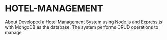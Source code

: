 # HOTEL-MANAGEMENT
About Developed a Hotel Management System using Node.js and Express.js with MongoDB as the database. The system performs CRUD operations to manage
